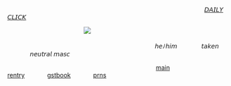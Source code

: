 ⠀⠀⠀⠀⠀⠀⠀⠀⠀⠀⠀⠀⠀⠀⠀⠀ ⠀ ⠀⠀⠀⠀⠀⠀⠀⠀⠀⠀⠀⠀⠀⠀⠀⠀⠀⠀⠀⠀⠀⠀⠀⠀⠀⠀[𝘋𝘈𝘐𝘓𝘠 𝘊𝘓𝘐𝘊𝘒](https://arab.org/click-to-help/)

⠀⠀⠀⠀⠀⠀⠀⠀⠀⠀⠀⠀⠀⠀⠀⠀⠀![](https://media.discordapp.net/attachments/1188404571798781983/1230987756331864135/XIIII-4--unscreen.gif?ex=663551af&is=6622dcaf&hm=f470c90031ffe773d3bb06688f111772500b887030a314e06e5f34d43b1584a0&=)

⠀⠀⠀⠀⠀⠀⠀⠀⠀⠀⠀⠀⠀⠀⠀⠀⠀⠀⠀⠀ ⠀ ⠀⠀⠀⠀⠀⠀⠀⠀⠀⠀⠀𝘩𝘦ﾉ𝘩𝘪𝘮 ⠀⠀⠀⠀⠀𝘵𝘢𝘬𝘦𝘯 ⠀⠀⠀⠀⠀𝘯𝘦𝘶𝘵𝘳𝘢𝘭 𝘮𝘢𝘴𝘤

⠀⠀⠀⠀⠀⠀⠀⠀⠀⠀⠀⠀⠀⠀⠀⠀⠀⠀⠀⠀⠀⠀⠀⠀⠀⠀⠀⠀⠀⠀⠀⠀⠀[main rentry](https://rentry.co/the-bloodhound)⠀⠀⠀⠀⠀[gstbook](https://kecchori.123guestbook.com/)⠀⠀⠀⠀⠀[prns](https://en.pronouns.page/@kewiwo)
